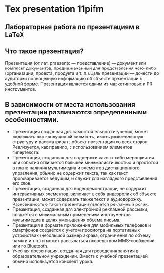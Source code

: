 # Tex presentation 11pifm
 
## Лабораторная работа по презентациям в LaTeX

## Что такое презентация?
Презентация (от лат. praesento — представление) — документ или комплект документов, предназначенный для представления чего-либо (организации, проекта, продукта и т. п.).Цель презентации — донести до аудитории полноценную информацию об объекте презентации в удобной форме. Презентация является одним из маркетинговых и PR инструментов.
 ## В зависимости от места использования презентации различаются определенными особенностями.

 * Презентация созданная для самостоятельного изучения, может содержать все присущие ей элементы, иметь разветвленную структуру и рассматривать объект презентации со всех сторон. Реализуется, как правило, с использованием элементов гипертекста.
* Презентация, созданная для поддержки какого-либо мероприятия или события отличается большей минималистичностью и простотой в плане наличия мультимедиа и элементов дистанционного управления, обычно не содержит текста, так как текст проговаривается ведущим, и служит для наглядного представления его слов.
* Презентация, созданная для видеодемонстрации, не содержит интерактивных элементов, включает в себя видеоролик об объекте презентации, может содержать также текст и аудиодорожку. Разновидностью такой презентации является рекламный ролик.
* Презентация, созданная для электронной рекламной рассылки, создаётся с минимальным применением инструментов мультимедиа в целях уменьшения объема письма.
* Презентация в формате приложения для мобильных телефонов и смартфонов создаётся с учетом просмотра на портативных устройствах (небольшой размер экрана, ограничения по объему памяти и т.п.) и может рассылаться посредством MMS-сообщений или по Bluetooth.
* Учебная презентация, созданная для проведения занятия в образовательном учреждении. Вместе с учебной презентацией обычно используется конспект урока.
*